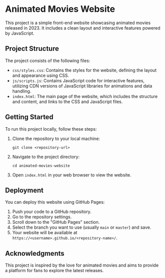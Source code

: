 # Animated Movies Website

This project is a simple front-end website showcasing animated movies released in 2023. It includes a clean layout and interactive features powered by JavaScript.

## Project Structure

The project consists of the following files:

- `css/styles.css`: Contains the styles for the website, defining the layout and appearance using CSS.
- `js/scripts.js`: Contains JavaScript code for interactive features, utilizing CDN versions of JavaScript libraries for animations and data handling.
- `index.html`: The main page of the website, which includes the structure and content, and links to the CSS and JavaScript files.

## Getting Started

To run this project locally, follow these steps:

1. Clone the repository to your local machine:
   ```
   git clone <repository-url>
   ```

2. Navigate to the project directory:
   ```
   cd animated-movies-website
   ```

3. Open `index.html` in your web browser to view the website.

## Deployment

You can deploy this website using GitHub Pages:

1. Push your code to a GitHub repository.
2. Go to the repository settings.
3. Scroll down to the "GitHub Pages" section.
4. Select the branch you want to use (usually `main` or `master`) and save.
5. Your website will be available at `https://<username>.github.io/<repository-name>/`.

## Acknowledgments

This project is inspired by the love for animated movies and aims to provide a platform for fans to explore the latest releases.